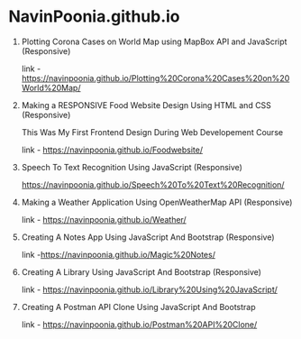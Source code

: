 # NavinPoonia.github.io
1) Plotting Corona Cases on World Map using MapBox API and JavaScript (Responsive)

      link - https://navinpoonia.github.io/Plotting%20Corona%20Cases%20on%20World%20Map/


2) Making a RESPONSIVE Food Website Design Using HTML and CSS (Responsive)

      This Was My First Frontend Design During Web Developement Course
      
      link - https://navinpoonia.github.io/Foodwebsite/

3) Speech To Text Recognition Using JavaScript (Responsive)

      https://navinpoonia.github.io/Speech%20To%20Text%20Recognition/
  
4) Making a Weather Application Using OpenWeatherMap API (Responsive)
      
      link - https://navinpoonia.github.io/Weather/

5) Creating A Notes App Using JavaScript And Bootstrap (Responsive)

      link -https://navinpoonia.github.io/Magic%20Notes/
      
6) Creating A Library Using JavaScript And Bootstrap (Responsive)
      
      link - https://navinpoonia.github.io/Library%20Using%20JavaScript/

7) Creating A Postman API Clone Using JavaScript And Bootstrap

      link - https://navinpoonia.github.io/Postman%20API%20Clone/
